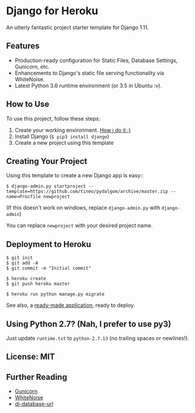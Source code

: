 # Django for Heroku

An utterly fantastic project starter template for Django 1.11.

## Features

- Production-ready configuration for Static Files, Database Settings, Gunicorn, etc.
- Enhancements to Django's static file serving functionality via WhiteNoise.
- Latest Python 3.6 runtime environment (or 3.5 in Ubuntu :v). 

## How to Use

To use this project, follow these steps:

1. Create your working environment. [How i do it :)](https://gist.github.com/tineo/7423f2916108d964a2a65d0f9a3e9472)
2. Install Django (`$ pip3 install django`)
3. Create a new project using this template

## Creating Your Project

Using this template to create a new Django app is easy::

    $ django-admin.py startproject --template=https://github.com/tineo/pydalgom/archive/master.zip --name=Procfile newproject

(If this doesn't work on windows, replace `django-admin.py` with `django-admin`)

You can replace ``newproject`` with your desired project name.

## Deployment to Heroku

    $ git init
    $ git add -A
    $ git commit -m "Initial commit"

    $ heroku create
    $ git push heroku master

    $ heroku run python manage.py migrate

See also, a [ready-made application](https://github.com/heroku/python-getting-started), ready to deploy.

## Using Python 2.7? (Nah, I prefer to use py3)

Just update `runtime.txt` to `python-2.7.13` (no trailing spaces or newlines!).


## License: MIT

## Further Reading

- [Gunicorn](https://warehouse.python.org/project/gunicorn/)
- [WhiteNoise](https://warehouse.python.org/project/whitenoise/)
- [dj-database-url](https://warehouse.python.org/project/dj-database-url/)
